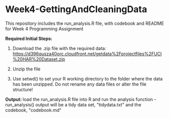 # Week4-GettingAndCleaningData
This repository includes the run_analysis.R file, with codebook and README for Week 4 Programming Assignment

<b> Required Initial Steps: </b>
1. Download the .zip file with the required data: https://d396qusza40orc.cloudfront.net/getdata%2Fprojectfiles%2FUCI%20HAR%20Dataset.zip

2. Unzip the file

3. Use setwd() to set your R working directory to the folder where the data has been unzipped. Do not rename any data files or alter the file structure!


<b> Output: </b> load the run_analysis.R file into R and run the analysis function - run_analysis() 
        output will be a tidy data set, "tidydata.txt" and the codebook, "codebook.md" 
        



